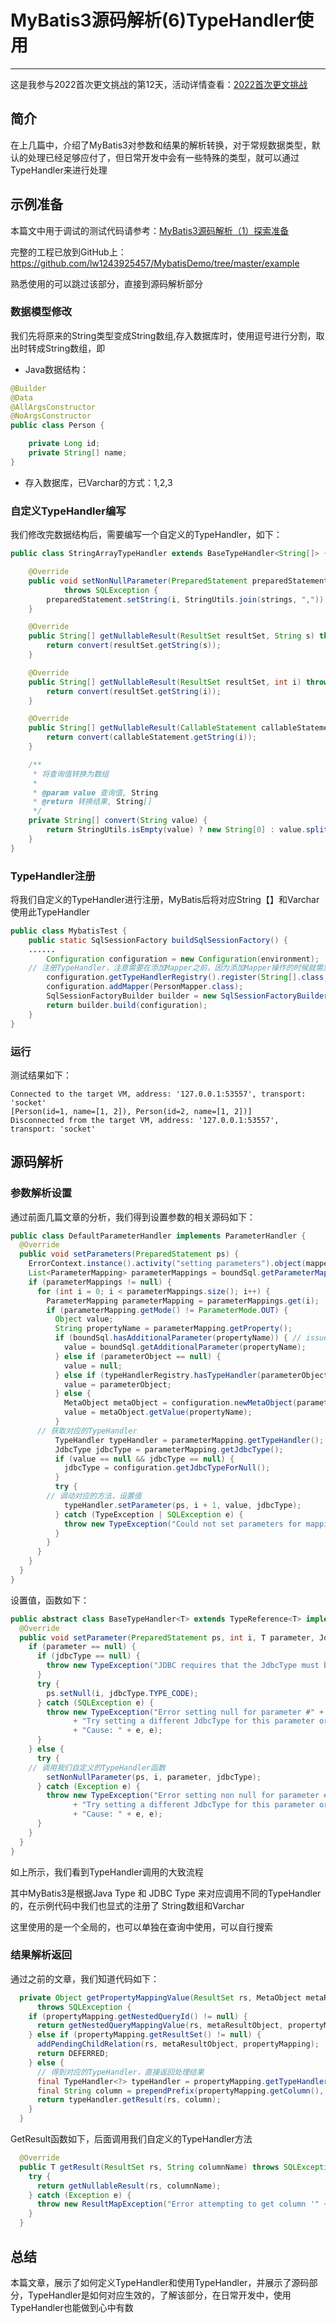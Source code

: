 # MyBatis3源码解析(6)TypeHandler使用
***

这是我参与2022首次更文挑战的第12天，活动详情查看：[2022首次更文挑战](https://juejin.cn/post/7052884569032392740)

## 简介
在上几篇中，介绍了MyBatis3对参数和结果的解析转换，对于常规数据类型，默认的处理已经足够应付了，但日常开发中会有一些特殊的类型，就可以通过TypeHandler来进行处理

## 示例准备
本篇文中用于调试的测试代码请参考：[MyBatis3源码解析（1）探索准备](https://juejin.cn/post/7058354949209456653)

完整的工程已放到GitHub上：https://github.com/lw1243925457/MybatisDemo/tree/master/example

熟悉使用的可以跳过该部分，直接到源码解析部分

### 数据模型修改
我们先将原来的String类型变成String数组,存入数据库时，使用逗号进行分割，取出时转成String数组，即

- Java数据结构：

```java
@Builder
@Data
@AllArgsConstructor
@NoArgsConstructor
public class Person {

    private Long id;
    private String[] name;
}
```

- 存入数据库，已Varchar的方式：1,2,3

### 自定义TypeHandler编写
我们修改完数据结构后，需要编写一个自定义的TypeHandler，如下：

```java
public class StringArrayTypeHandler extends BaseTypeHandler<String[]> {

    @Override
    public void setNonNullParameter(PreparedStatement preparedStatement, int i, String[] strings, JdbcType jdbcType)
            throws SQLException {
        preparedStatement.setString(i, StringUtils.join(strings, ","));
    }

    @Override
    public String[] getNullableResult(ResultSet resultSet, String s) throws SQLException {
        return convert(resultSet.getString(s));
    }

    @Override
    public String[] getNullableResult(ResultSet resultSet, int i) throws SQLException {
        return convert(resultSet.getString(i));
    }

    @Override
    public String[] getNullableResult(CallableStatement callableStatement, int i) throws SQLException {
        return convert(callableStatement.getString(i));
    }

    /**
     * 将查询值转换为数组
     *
     * @param value 查询值, String
     * @return 转换结果, String[]
     */
    private String[] convert(String value) {
        return StringUtils.isEmpty(value) ? new String[0] : value.split(",");
    }
}
```

### TypeHandler注册
将我们自定义的TypeHandler进行注册，MyBatis后将对应String【】和Varchar使用此TypeHandler

```java
public class MybatisTest {
    public static SqlSessionFactory buildSqlSessionFactory() {
	......
        Configuration configuration = new Configuration(environment);
	// 注册TypeHandler，注意需要在添加Mapper之前，因为添加Mapper操作的时候就需要TypeHandler了
        configuration.getTypeHandlerRegistry().register(String[].class, JdbcType.VARCHAR, StringArrayTypeHandler.class);
        configuration.addMapper(PersonMapper.class);
        SqlSessionFactoryBuilder builder = new SqlSessionFactoryBuilder();
        return builder.build(configuration);
    }
}
```

### 运行
测试结果如下：

```text
Connected to the target VM, address: '127.0.0.1:53557', transport: 'socket'
[Person(id=1, name=[1, 2]), Person(id=2, name=[1, 2])]
Disconnected from the target VM, address: '127.0.0.1:53557', transport: 'socket'
```

## 源码解析
### 参数解析设置
通过前面几篇文章的分析，我们得到设置参数的相关源码如下：

```java
public class DefaultParameterHandler implements ParameterHandler {
  @Override
  public void setParameters(PreparedStatement ps) {
    ErrorContext.instance().activity("setting parameters").object(mappedStatement.getParameterMap().getId());
    List<ParameterMapping> parameterMappings = boundSql.getParameterMappings();
    if (parameterMappings != null) {
      for (int i = 0; i < parameterMappings.size(); i++) {
        ParameterMapping parameterMapping = parameterMappings.get(i);
        if (parameterMapping.getMode() != ParameterMode.OUT) {
          Object value;
          String propertyName = parameterMapping.getProperty();
          if (boundSql.hasAdditionalParameter(propertyName)) { // issue #448 ask first for additional params
            value = boundSql.getAdditionalParameter(propertyName);
          } else if (parameterObject == null) {
            value = null;
          } else if (typeHandlerRegistry.hasTypeHandler(parameterObject.getClass())) {
            value = parameterObject;
          } else {
            MetaObject metaObject = configuration.newMetaObject(parameterObject);
            value = metaObject.getValue(propertyName);
          }
	  // 获取对应的TypeHandler
          TypeHandler typeHandler = parameterMapping.getTypeHandler();
          JdbcType jdbcType = parameterMapping.getJdbcType();
          if (value == null && jdbcType == null) {
            jdbcType = configuration.getJdbcTypeForNull();
          }
          try {
	    // 调动对应的方法，设置值
            typeHandler.setParameter(ps, i + 1, value, jdbcType);
          } catch (TypeException | SQLException e) {
            throw new TypeException("Could not set parameters for mapping: " + parameterMapping + ". Cause: " + e, e);
          }
        }
      }
    }
  }
}
```

设置值，函数如下：

```java
public abstract class BaseTypeHandler<T> extends TypeReference<T> implements TypeHandler<T> {
  @Override
  public void setParameter(PreparedStatement ps, int i, T parameter, JdbcType jdbcType) throws SQLException {
    if (parameter == null) {
      if (jdbcType == null) {
        throw new TypeException("JDBC requires that the JdbcType must be specified for all nullable parameters.");
      }
      try {
        ps.setNull(i, jdbcType.TYPE_CODE);
      } catch (SQLException e) {
        throw new TypeException("Error setting null for parameter #" + i + " with JdbcType " + jdbcType + " . "
              + "Try setting a different JdbcType for this parameter or a different jdbcTypeForNull configuration property. "
              + "Cause: " + e, e);
      }
    } else {
      try {
	// 调用我们自定义的TypeHandler函数
        setNonNullParameter(ps, i, parameter, jdbcType);
      } catch (Exception e) {
        throw new TypeException("Error setting non null for parameter #" + i + " with JdbcType " + jdbcType + " . "
              + "Try setting a different JdbcType for this parameter or a different configuration property. "
              + "Cause: " + e, e);
      }
    }
  }
}
```

如上所示，我们看到TypeHandler调用的大致流程

其中MyBatis3是根据Java Type 和 JDBC Type 来对应调用不同的TypeHandler的，在示例代码中我们也显式的注册了 String数组和Varchar

这里使用的是一个全局的，也可以单独在查询中使用，可以自行搜索

### 结果解析返回
通过之前的文章，我们知道代码如下：

```java
  private Object getPropertyMappingValue(ResultSet rs, MetaObject metaResultObject, ResultMapping propertyMapping, ResultLoaderMap lazyLoader, String columnPrefix)
      throws SQLException {
    if (propertyMapping.getNestedQueryId() != null) {
      return getNestedQueryMappingValue(rs, metaResultObject, propertyMapping, lazyLoader, columnPrefix);
    } else if (propertyMapping.getResultSet() != null) {
      addPendingChildRelation(rs, metaResultObject, propertyMapping);   // TODO is that OK?
      return DEFERRED;
    } else {
      // 得到对应的TypeHandler，直接返回处理结果
      final TypeHandler<?> typeHandler = propertyMapping.getTypeHandler();
      final String column = prependPrefix(propertyMapping.getColumn(), columnPrefix);
      return typeHandler.getResult(rs, column);
    }
  }
```

GetResult函数如下，后面调用我们自定义的TypeHandler方法

```java
  @Override
  public T getResult(ResultSet rs, String columnName) throws SQLException {
    try {
      return getNullableResult(rs, columnName);
    } catch (Exception e) {
      throw new ResultMapException("Error attempting to get column '" + columnName + "' from result set.  Cause: " + e, e);
    }
  }
```

## 总结
本篇文章，展示了如何定义TypeHandler和使用TypeHandler，并展示了源码部分，TypeHandler是如何对应生效的，了解该部分，在日常开发中，使用TypeHandler也能做到心中有数